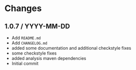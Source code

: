 # Changes

## 1.0.7 / YYYY-MM-DD

* Add `README.md`
* Add `CHANGELOG.md`
* added some documentation and additional checkstyle fixes
* some checkstyle fixes
* added analysis maven dependencies
* Initial commit